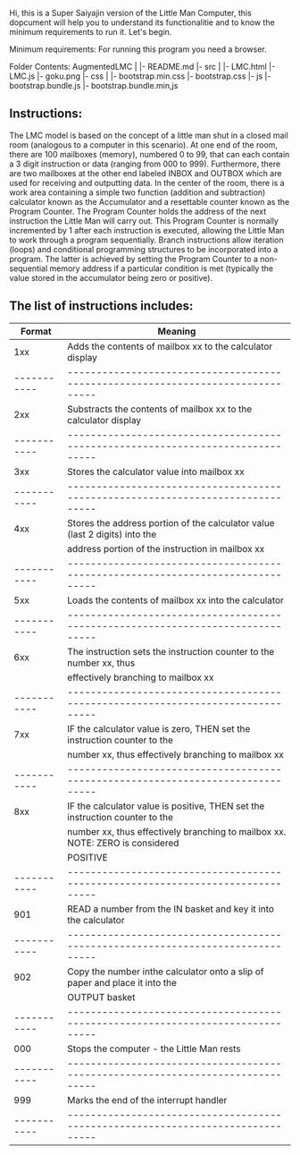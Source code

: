 Hi, this is a Super Saiyajin version of the Little Man Computer, this dopcument will help you to understand its functionalitie and to know the minimum requirements to run it. Let's begin.

Minimum requirements:
For running this program you need a browser.

Folder Contents:
AugmentedLMC
     |
     |- README.md
     |- src
         |
         |- LMC.html
         |- LMC.js
         |- goku.png
         |- css
             |
             |- bootstrap.min.css
             |- bootstrap.css
         |- js
             |- bootstrap.bundle.js
             |- bootstrap.bundle.min,js

Instructions:
-------------
The LMC model is based on the concept of a little man shut in a closed mail room (analogous to a computer in this scenario). At one end of the room, there are 100 mailboxes (memory), numbered 0 to 99, that can each contain a 3 digit instruction or data (ranging from 000 to 999). Furthermore, there are two mailboxes at the other end labeled INBOX and OUTBOX which are used for receiving and outputting data. In the center of the room, there is a work area containing a simple two function (addition and subtraction) calculator known as the Accumulator and a resettable counter known as the Program Counter. The Program Counter holds the address of the next instruction the Little Man will carry out. This Program Counter is normally incremented by 1 after each instruction is executed, allowing the Little Man to work through a program sequentially. Branch instructions allow iteration (loops) and conditional programming structures to be incorporated into a program. The latter is achieved by setting the Program Counter to a non-sequential memory address if a particular condition is met (typically the value stored in the accumulator being zero or positive).

The list of instructions includes:
---------------------------------------------------------------------------------------------
| Format    | Meaning                                                                       |
|-----------|-------------------------------------------------------------------------------|
| 1xx       | Adds the contents of mailbox xx to the calculator display                     |
|-----------|-------------------------------------------------------------------------------|
| 2xx       | Substracts the contents of mailbox xx to the calculator display               |
|-----------|-------------------------------------------------------------------------------|
| 3xx       | Stores the calculator value into mailbox xx                                   |
|-----------|-------------------------------------------------------------------------------|
| 4xx       | Stores the address portion of the calculator value (last 2 digits) into the   |
|           | address portion of the instruction in mailbox xx                              |
|-----------|-------------------------------------------------------------------------------|
| 5xx       | Loads the contents of mailbox xx into the calculator                          |
|-----------|-------------------------------------------------------------------------------|
| 6xx       | The instruction sets the instruction counter to the number xx, thus           |
|           | effectively branching to mailbox xx                                           |
|-----------|-------------------------------------------------------------------------------|
| 7xx       | IF the calculator value is zero, THEN set the instruction counter to the      |
|           | number xx, thus effectively branching to mailbox xx                           |
|-----------|-------------------------------------------------------------------------------|
| 8xx       | IF the calculator value is positive, THEN set the instruction counter to the  |
|           | number xx, thus effectively branching to mailbox xx. NOTE: ZERO is considered |
|           | POSITIVE                                                                      |
|-----------|-------------------------------------------------------------------------------|
| 901       | READ a number from the IN basket and key it into the calculator               |
|-----------|-------------------------------------------------------------------------------|
| 902       | Copy the number inthe calculator onto a slip of paper and place it into the   |
|           | OUTPUT basket                                                                 |
|-----------|-------------------------------------------------------------------------------|
| 000       | Stops the computer - the Little Man rests                                     |
|-----------|-------------------------------------------------------------------------------|
| 999       | Marks the end of the interrupt handler                                        |
|-----------|-------------------------------------------------------------------------------|













